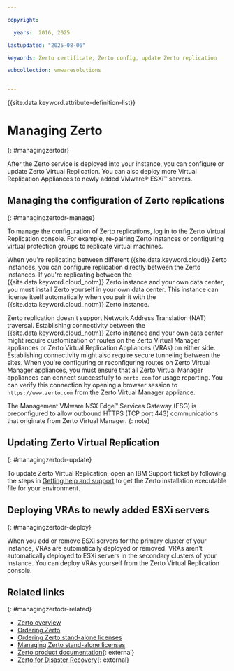 ```yaml
---

copyright:

  years:  2016, 2025

lastupdated: "2025-08-06"

keywords: Zerto certificate, Zerto config, update Zerto replication

subcollection: vmwaresolutions


---
```


{{site.data.keyword.attribute-definition-list}}

# Managing Zerto
{: #managingzertodr}

After the Zerto service is deployed into your instance, you can configure or update Zerto Virtual Replication. You can also deploy more Virtual Replication Appliances to newly added VMware® ESXi™ servers.

## Managing the configuration of Zerto replications
{: #managingzertodr-manage}

To manage the configuration of Zerto replications, log in to the Zerto Virtual Replication console. For example, re-pairing Zerto instances or configuring virtual protection groups to replicate virtual machines.

When you're replicating between different {{site.data.keyword.cloud}} Zerto instances, you can configure replication directly between the Zerto instances. If you're replicating between the {{site.data.keyword.cloud_notm}} Zerto instance and your own data center, you must install Zerto yourself in your own data center. This instance can license itself automatically when you pair it with the {{site.data.keyword.cloud_notm}} Zerto instance.

Zerto replication doesn't support Network Address Translation (NAT) traversal. Establishing connectivity between the {{site.data.keyword.cloud_notm}} Zerto instance and your own data center might require customization of routes on the Zerto Virtual Manager appliances or Zerto Virtual Replication Appliances (VRAs) on either side. Establishing connectivity might also require secure tunneling between the sites. When you're configuring or reconfiguring routes on Zerto Virtual Manager appliances, you must ensure that all Zerto Virtual Manager appliances can connect successfully to `zerto.com` for usage reporting. You can verify this connection by opening a browser session to `https://www.zerto.com` from the Zerto Virtual Manager appliance.

The Management VMware NSX Edge™ Services Gateway (ESG) is preconfigured to allow outbound HTTPS (TCP port 443) communications that originate from Zerto Virtual Manager.
{: note}

## Updating Zerto Virtual Replication
{: #managingzertodr-update}

To update Zerto Virtual Replication, open an IBM Support ticket by following the steps in [Getting help and support](/docs/vmwaresolutions?topic=vmwaresolutions-trbl_support) to get the Zerto installation executable file for your environment.

## Deploying VRAs to newly added ESXi servers
{: #managingzertodr-deploy}

When you add or remove ESXi servers for the primary cluster of your instance, VRAs are automatically deployed or removed. VRAs aren't automatically deployed to ESXi servers in the secondary clusters of your instance. You can deploy VRAs yourself from the Zerto Virtual Replication console.

## Related links
{: #managingzertodr-related}

* [Zerto overview](/docs/vmwaresolutions?topic=vmwaresolutions-addingzertodr)
* [Ordering Zerto](/docs/vmwaresolutions?topic=vmwaresolutions-zerto_ordering)
* [Ordering Zerto stand-alone licenses](/docs/vmwaresolutions?topic=vmwaresolutions-zerto_ordering_licenses)
* [Managing Zerto stand-alone licenses](/docs/vmwaresolutions?topic=vmwaresolutions-zerto_managing_licenses)
* [Zerto product documentation](https://www.zerto.com/myzerto/technical-documentation/){: external}
* [Zerto for Disaster Recovery](https://www.hpe.com/psnow/doc/a50012146enw){: external}
